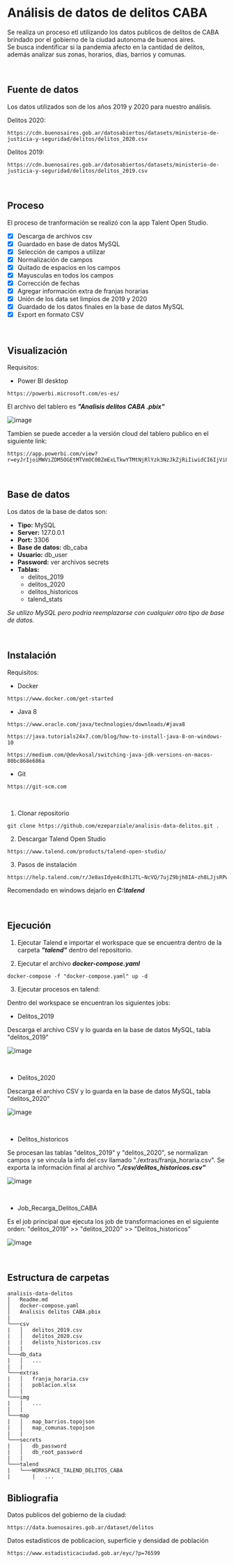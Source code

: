# Análisis de datos de delitos CABA

Se realiza un proceso etl utilizando los datos publicos de delitos de CABA brindado por el gobierno de la ciudad autonoma de buenos aires.  
Se busca indentificar si la pandemia afecto en la cantidad de delitos, además analizar sus zonas, horarios, dias, barrios y comunas.

&nbsp;

## Fuente de datos

Los datos utilizados son de los años 2019 y 2020 para nuestro análisis.

Delitos 2020:
```url
https://cdn.buenosaires.gob.ar/datosabiertos/datasets/ministerio-de-justicia-y-seguridad/delitos/delitos_2020.csv
```

Delitos 2019:
```url
https://cdn.buenosaires.gob.ar/datosabiertos/datasets/ministerio-de-justicia-y-seguridad/delitos/delitos_2019.csv
```

&nbsp;

## Proceso

El proceso de tranformación se realizó con la app Talent Open Studio.  

- [X] Descarga de archivos csv 
- [X] Guardado en base de datos MySQL
- [X] Selección de campos a utilizar
- [X] Normalización de campos
- [X] Quitado de espacios en los campos
- [X] Mayusculas en todos los campos
- [X] Corrección de fechas
- [X] Agregar información extra de franjas horarias
- [X] Unión de los data set limpios de 2019 y 2020
- [X] Guardado de los datos finales en la base de datos MySQL
- [X] Export en formato CSV

&nbsp;

## Visualización

Requisitos:

* Power BI desktop
```url
https://powerbi.microsoft.com/es-es/
```

El archivo del tablero es ***"Analisis delitos CABA .pbix"***

![image](./img/tablero_powerbi.png)  

Tambien se puede acceder a la versión cloud del tablero publico en el siguiente link:

```url
https://app.powerbi.com/view?r=eyJrIjoiMWViZDM5OGEtMTVmOC00ZmExLTkwYTMtNjRlYzk3NzJkZjRiIiwidCI6IjViODA2NTZiLWQ2Y2ItNDYwMC1iNGRlLTExNDlhYTUxNTUwYSIsImMiOjR9&pageName=ReportSection
```


&nbsp;

## Base de datos

Los datos de la base de datos son:  
- **Tipo:** MySQL  
- **Server:** 127.0.0.1  
- **Port:** 3306  
- **Base de datos:** db_caba  
- **Usuario:** db_user  
- **Password:** ver archivos secrets  
- **Tablas:**
  * delitos_2019
  * delitos_2020
  * delitos_historicos
  * talend_stats

*Se utilizo MySQL pero podria reemplazarse con cualquier otro tipo de base de datos.*

&nbsp;

## Instalación

Requisitos:

* Docker

```url
https://www.docker.com/get-started
```

* Java 8

```url
https://www.oracle.com/java/technologies/downloads/#java8
```

```url
https://java.tutorials24x7.com/blog/how-to-install-java-8-on-windows-10
```

```url
https://medium.com/@devkosal/switching-java-jdk-versions-on-macos-80bc868e686a
```

* Git
  
```url
https://git-scm.com
````

&nbsp;

1. Clonar repositorio

```url
git clone https://github.com/ezeparziale/analisis-data-delitos.git .
```

2. Descargar Talend Open Studio

```
https://www.talend.com/products/talend-open-studio/
```

3. Pasos de instalación
```
https://help.talend.com/r/Je8asIdye4c8h1JTL~NcVQ/7ujZ9bjh8IA~zh8LJjsRPw
```

Recomendado en windows dejarlo en ***C:\talend***

&nbsp;

## Ejecución

1. Ejecutar Talend e importar el workspace que se encuentra dentro de la carpeta ***"talend"*** dentro del repositorio.

2. Ejecutar el archivo ***docker-compose.yaml***

```terminal
docker-compose -f "docker-compose.yaml" up -d
```

3. Ejecutar procesos en talend:

Dentro del workspace se encuentran los siguientes jobs:

* Delitos_2019
  
Descarga el archivo CSV y lo guarda en la base de datos MySQL, tabla "delitos_2019"

![image](./img/job_delitos_2019.png)

&nbsp;
* Delitos_2020
 
Descarga el archivo CSV y lo guarda en la base de datos MySQL, tabla "delitos_2020"

![image](./img/job_delitos_2020.png)

&nbsp;
* Delitos_historicos

Se procesan las tablas "delitos_2019" y "delitos_2020", se normalizan campos y se vincula la info del csv llamado "./extras/franja_horaria.csv". Se exporta la información final al archivo ***"./csv/delitos_historicos.csv"***

![image](./img/job_delitos_historicos.png)


&nbsp;
* Job_Recarga_Delitos_CABA

Es el job principal que ejecuta los job de transformaciones en el siguiente orden: "delitos_2019" >> "delitos_2020" >> "Delitos_historicos"

![image](./img/job_delitos.png)


&nbsp;

## Estructura de carpetas

```
analisis-data-delitos
│   Readme.md
│   docker-compose.yaml    
│   Analisis delitos CABA.pbix
|
└───csv
|   │   delitos_2019.csv
|   │   delitos_2020.csv
|   |   delisto_historicos.csv
|   | 
└───db_data
|   │   ...
|   |
└───extras
|   │   franja_horaria.csv
|   |   poblacion.xlsx
|   |
└───img
|   │   ...
|   |
└───map
|   │   map_barrios.topojson
|   │   map_comunas.topojson
|   |
└───secrets
|   │   db_password
|   │   db_root_password
|   |
└───talend
|   └───WORKSPACE_TALEND_DELITOS_CABA
|       |   ...
```



## Bibliografia

Datos publicos del gobierno de la ciudad:
```url
https://data.buenosaires.gob.ar/dataset/delitos
```

Datos estadisticos de poblicacion, superficie y densidad de población
```url
https://www.estadisticaciudad.gob.ar/eyc/?p=76599
```
